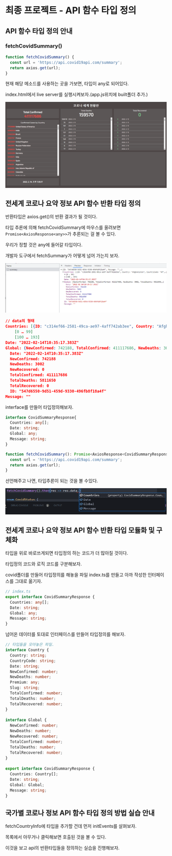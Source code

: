 # 최종 프로젝트 - API 함수 타입 정의

## API 함수 타입 정의 안내

### fetchCovidSummary()

```typescript
function fetchCovidSummary() {
  const url = 'https://api.covid19api.com/summary';
  return axios.get(url);
}
```

현재 해당 메소드를 사용하는 곳을 가보면, 타입이 any로 되어있다.

index.html에서 live server를 실행시켜보자.(app.js위치에 built폴더 추가.)

![start-screen](./readme_images/24_start-screen.png)



## 전세계 코로나 요약 정보 API 함수 반환 타입 정의

반환타입은 axios.get()의 반환 결과가 될 것이다.

타입 추론에 의해 fetchCovidSummary에 마우스를 올려보면 `Promise<AxiosResponse<any>>`가 추론되는 걸 볼 수 있다.

우리가 정할 것은 any에 들어갈 타입이다.

개발자 도구에서 fetchSummary가 어떻게 넘어 가는지 보자.

![fetchSummary-preview](./readme_images/24_fetchSummary-preview.png)



```json
// data의 형태
Countries: [{ID: "c314ef66-2581-49ca-ae97-4aff742ab3ee", Country: "Afghanistan", CountryCode: "AF",…},…]
    [0 … 99]
    [100 … 193]
Date: "2022-02-14T10:35:17.383Z"
Global: {NewConfirmed: 742188, TotalConfirmed: 411117686, NewDeaths: 3002, TotalDeaths: 5811650,…}
  Date: "2022-02-14T10:35:17.383Z"
  NewConfirmed: 742188
  NewDeaths: 3002
  NewRecovered: 0
  TotalConfirmed: 411117686
  TotalDeaths: 5811650
  TotalRecovered: 0
  ID: "547d6550-9d51-459d-9330-496fb8f18a4f"
Message: ""
```



interface를 만들어 타입정의해보자.

```typescript
interface CovidSummaryResponse{
  Countries: any[];
  Date: string;
  Global: any;
  Message: string;
}
```

```typescript
function fetchCovidSummary(): Promise<AxiosResponse<CovidSummaryResponse>> {
  const url = 'https://api.covid19api.com/summary';
  return axios.get(url);
}
```

선언해주고 나면, 타입추론이 되는 것을 볼 수있다.

![fetch-type-inference](./readme_images/24_fetch-type-inference.png)



## 전세계 코로나 요약 정보 API 함수 반환 타입 모듈화 및 구체화

타입을 위로 바로쓰게되면 타입정의 하는 코드가 더 많아질 것이다.

타입정의 코드와 로직 코드를 구분해보자.

covid폴더를 만들어 타입정의를 해놓을 파일 index.ts를 만들고 아까 작성한 인터페이스를 그대로 옮기자.

```typescript
// index.ts
export interface CovidSummaryResponse {
  Countries: any[];
  Date: string;
  Global: any;
  Message: string;
}
```

넘어온 데이터를 토대로 인터페이스를 만들어 타입정의를 해보자.

```typescript
// 타입들을 모아놓은 파일.
interface Country {
  Country: string;
  CountryCode: string;
  Date: string;
  NewConfirmed: number;
  NewDeaths: number;
  Premium: any;
  Slug: string;
  TotalConfirmed: number;
  TotalDeaths: number;
  TotalRecovered: number;
}

interface Global {
  NewConfirmed: number;
  NewDeaths: number;
  NewRecovered: number;
  TotalConfirmed: number;
  TotalDeaths: number;
  TotalRecovered: number;
}

export interface CovidSummaryResponse {
  Countries: Country[];
  Date: string;
  Global: Global;
  Message: string;
}
```



## 국가별 코로나 정보 API 함수 타입 정의 방법 실습 안내

fetchCountryInfo에 타입을 추가할 건데 먼저 initEvents를 살펴보자.

목록에서 아무거나 클릭해보면 호출된 것을 볼 수 있다.

이것을 보고 api의 반환타입들을 정의하는 실습을 진행해보자.